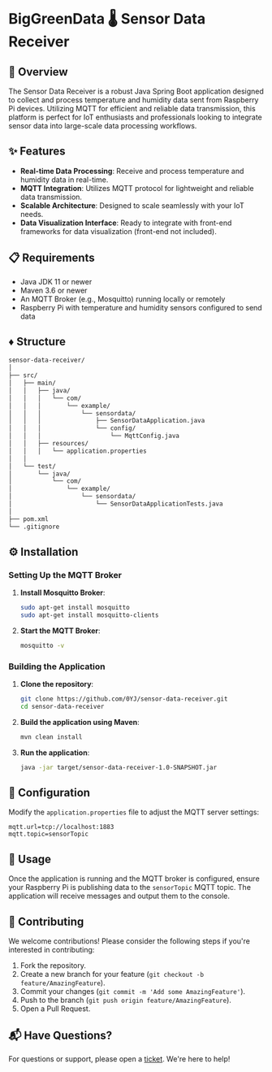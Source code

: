 
# BigGreenData 🌡️ Sensor Data Receiver

## 📜 Overview

The Sensor Data Receiver is a robust Java Spring Boot application designed to collect and process temperature and humidity data sent from Raspberry Pi devices. Utilizing MQTT for efficient and reliable data transmission, this platform is perfect for IoT enthusiasts and professionals looking to integrate sensor data into large-scale data processing workflows.

## ✨ Features

- **Real-time Data Processing**: Receive and process temperature and humidity data in real-time.
- **MQTT Integration**: Utilizes MQTT protocol for lightweight and reliable data transmission.
- **Scalable Architecture**: Designed to scale seamlessly with your IoT needs.
- **Data Visualization Interface**: Ready to integrate with front-end frameworks for data visualization (front-end not included).

## 📋 Requirements

- Java JDK 11 or newer
- Maven 3.6 or newer
- An MQTT Broker (e.g., Mosquitto) running locally or remotely
- Raspberry Pi with temperature and humidity sensors configured to send data

## ♦ Structure
```bash
sensor-data-receiver/
│
├── src/
│   ├── main/
│   │   ├── java/
│   │   │   └── com/
│   │   │       └── example/
│   │   │           └── sensordata/
│   │   │               ├── SensorDataApplication.java
│   │   │               └── config/
│   │   │                   └── MqttConfig.java
│   │   ├── resources/
│   │   │   └── application.properties
│   │
│   └── test/
│       └── java/
│           └── com/
│               └── example/
│                   └── sensordata/
│                       └── SensorDataApplicationTests.java
│
├── pom.xml
└── .gitignore
```

## ⚙️ Installation

### Setting Up the MQTT Broker

1. **Install Mosquitto Broker**:
   ```bash
   sudo apt-get install mosquitto
   sudo apt-get install mosquitto-clients
   ```
2. **Start the MQTT Broker**:
   ```bash
   mosquitto -v
   ```

### Building the Application

1. **Clone the repository**:
   ```bash
   git clone https://github.com/0YJ/sensor-data-receiver.git
   cd sensor-data-receiver
   ```

2. **Build the application using Maven**:
   ```bash
   mvn clean install
   ```

3. **Run the application**:
   ```bash
   java -jar target/sensor-data-receiver-1.0-SNAPSHOT.jar
   ```

## 🔧 Configuration

Modify the `application.properties` file to adjust the MQTT server settings:

```properties
mqtt.url=tcp://localhost:1883
mqtt.topic=sensorTopic
```

## 🚀 Usage

Once the application is running and the MQTT broker is configured, ensure your Raspberry Pi is publishing data to the `sensorTopic` MQTT topic. The application will receive messages and output them to the console.

## 🤝 Contributing

We welcome contributions! Please consider the following steps if you're interested in contributing:

1. Fork the repository.
2. Create a new branch for your feature (`git checkout -b feature/AmazingFeature`).
3. Commit your changes (`git commit -m 'Add some AmazingFeature'`).
4. Push to the branch (`git push origin feature/AmazingFeature`).
5. Open a Pull Request.

## 📬 Have Questions?

For questions or support, please open a [ticket](https://github.com/0YJ/BigGreenData/issues/). We're here to help!
